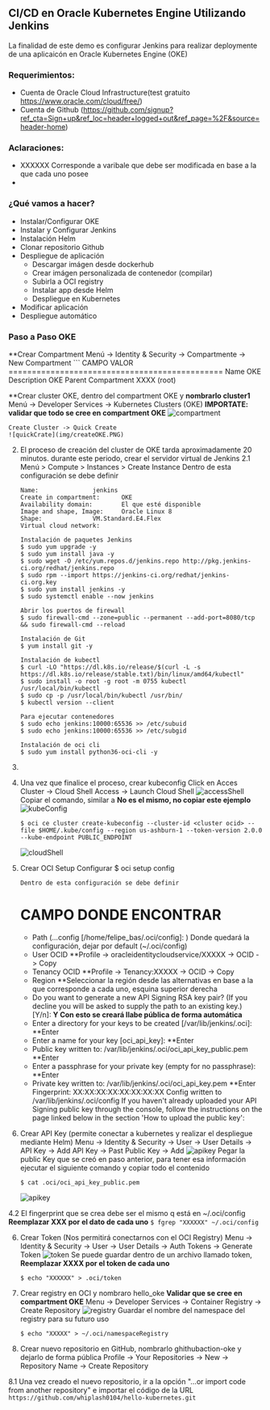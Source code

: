 ## CI/CD en Oracle Kubernetes Engine Utilizando Jenkins

La finalidad de este demo es configurar Jenkins para realizar deploymente de una aplicaicón en Oracle Kubernetes Engine (OKE)


### Requerimientos:

- Cuenta de Oracle Cloud Infrastructure(test gratuito https://www.oracle.com/cloud/free/)
- Cuenta de Github (https://github.com/signup?ref_cta=Sign+up&ref_loc=header+logged+out&ref_page=%2F&source=header-home)

### Aclaraciones:
- XXXXXX Corresponde a varibale que debe ser modificada en base a la que cada uno posee
- 

### ¿Qué vamos a hacer?

- Instalar/Configurar OKE
- Instalar y Configurar Jenkins
- Instalación Helm
- Clonar repositorio Github
- Despliegue de aplicación
	- Descargar imágen desde dockerhub
	- Crear imágen personalizada de contenedor (compilar)
	- Subirla a OCI registry
	- Instalar app desde Helm
	- Despliegue en Kubernetes
- Modificar aplicación
- Despliegue automático 

### Paso a Paso OKE
**Crear Compartment
	Menú -> Identity & Security -> Compartmente -> New Compartment
	```
	CAMPO				VALOR
	==============================================
	Name		 		OKE
	Description 			OKE
	Parent Compartment 		XXXX (root)
  
**Crear cluster OKE, dentro del compartment OKE y **nombrarlo cluster1**
	Menú -> Developer Services -> Kubernetes Clusters (OKE)
	**IMPORTATE: validar que todo se cree en compartment OKE**
	![compartment](img/CompartmentOKE.PNG)
	
	Create Cluster -> Quick Create 
	![quickCrate](img/createOKE.PNG)

2. El proceso de creación del cluster de OKE tarda aproximadamente 20 minutos. durante este periodo, crear el servidor virtual de Jenkins 
	2.1 Menú > Compute > Instances > Create Instance
	Dentro de esta configuración se debe definir
	```
	Name:				jenkins
	Create in compartment:		OKE
	Availability domain:		El que esté disponible
	Image and shape, Image:		Oracle Linux 8
	Shape:				VM.Standard.E4.Flex
	Virtual cloud network:		
	```
	```
	Instalación de paquetes Jenkins
	$ sudo yum upgrade -y
	$ sudo yum install java -y
	$ sudo wget -O /etc/yum.repos.d/jenkins.repo http://pkg.jenkins-ci.org/redhat/jenkins.repo
	$ sudo rpm --import https://jenkins-ci.org/redhat/jenkins-ci.org.key
	$ sudo yum install jenkins -y
	$ sudo systemctl enable --now jenkins

	Abrir los puertos de firewall
	$ sudo firewall-cmd --zone=public --permanent --add-port=8080/tcp && sudo firewall-cmd --reload

	Instalación de Git
	$ yum install git -y

	Instalación de kubectl
	$ curl -LO "https://dl.k8s.io/release/$(curl -L -s https://dl.k8s.io/release/stable.txt)/bin/linux/amd64/kubectl"
	$ sudo install -o root -g root -m 0755 kubectl /usr/local/bin/kubectl
	$ sudo cp -p /usr/local/bin/kubectl /usr/bin/
	$ kubectl version --client

	Para ejecutar contenedores
	$ sudo echo jenkins:10000:65536 >> /etc/subuid
	$ sudo echo jenkins:10000:65536 >> /etc/subgid

	Instalación de oci cli
	$ sudo yum install python36-oci-cli -y
	```

3.

4. Una vez que finalice el proceso, crear kubeconfig
	Click en 
	Acces Cluster -> Cloud Shell Access -> Launch Cloud Shell 
	![accessShell](img/accessShell.PNG)
	Copiar el comando, similar a **No es el mismo, no copiar este ejemplo**
	![kubeConfig](img/kubeConfig.PNG)
    ```
    $ oci ce cluster create-kubeconfig --cluster-id <cluster ocid> --file $HOME/.kube/config --region us-ashburn-1 --token-version 2.0.0  --kube-endpoint PUBLIC_ENDPOINT
    ```
    ![cloudShell](img/cloudshell.PNG)
    
3. Crear OCI Setup Configurar
  $ oci setup config
    ```
    Dentro de esta configuración se debe definir
    ```
    CAMPO									DONDE ENCONTRAR
    ===================================================================================
    - Path (...config [/home/felipe_bas/.oci/config]: ) 			Donde quedará la configuración, dejar por default (~/.oci/config)
    - User OCID								    **Profile -> oracleidentitycloudservice/XXXXX -> OCID -> Copy
    - Tenancy OCID								**Profile -> Tenancy:XXXXX -> OCID -> Copy
    - Region 								      **Seleccionar la región desde las alternativas en base a la que corresponde a cada uno, esquina superior derecha		
    - Do you want to generate a new API Signing RSA key pair? (If you decline you will be asked to supply the path to an existing key.) [Y/n]: **Y Con esto se creará llabe pública de forma automática**
    - Enter a directory for your keys to be created [/var/lib/jenkins/.oci]:    **Enter
    - Enter a name for your key [oci_api_key]:                                  **Enter
    - Public key written to: /var/lib/jenkins/.oci/oci_api_key_public.pem       **Enter
    - Enter a passphrase for your private key (empty for no passphrase):        **Enter
    - Private key written to: /var/lib/jenkins/.oci/oci_api_key.pem             **Enter
        Fingerprint: XX:XX:XX:XX:XX:XX:XX:XX
        Config written to /var/lib/jenkins/.oci/config
        If you haven't already uploaded your API Signing public key through the
        console, follow the instructions on the page linked below in the section
      'How to upload the public key':

4. Crear API Key (permite conectar a kubernetes y realizar el despliegue mediante Helm)
	Menu -> Identity & Security -> User -> User Details -> API Key -> Add API Key -> Past Public Key -> Add
	![apikey](img/userAPIKeys.PNG)
	Pegar la public Key que se creó en paso anterior, para tener esa información ejecutar el siguiente comando y copiar todo el contenido 
	```
	$ cat .oci/oci_api_key_public.pem
	```
	![apikey](img/addAPIKeys.PNG)

4.2 El fingerprint que se crea debe ser el mismo q está en ~/.oci/config **Reemplazar XXX por el dato de cada uno**
	```
	$ fgrep "XXXXXX" ~/.oci/config
	```
	
6. Crear Token (Nos permitirá conectarnos con el OCI Registry)
	Menu -> Identity & Security -> User -> User Details -> Auth Tokens -> Generate Token
	![token](img/auth.PNG)
	Se puede guardar dentro de un archivo llamado token, **Reemplazar XXXX por el token de cada uno**
	```
	$ echo "XXXXXX" > .oci/token
	```
7. Crear registry en OCI y nombraro hello_oke **Validar que se cree en compartment OKE**
	Menu -> Developer Services -> Container Registry -> Create Repository
	![registry](img/registry.PNG)
	Guardar el nombre del namespace del registry para su futuro uso
	```
	$ echo "XXXXX" > ~/.oci/namespaceRegistry
	```
8. Crear nuevo repositorio en GitHub, nombrarlo ghithubaction-oke y dejarlo de forma pública
	Profile -> Your Repositories -> New -> Repository Name -> Create Repository
	
8.1 Una vez creado el nuevo repositorio, ir a la opción "…or import code from another repository" e importar el código de la URL 
	```
	https://github.com/whiplash0104/hello-kubernetes.git
	```
